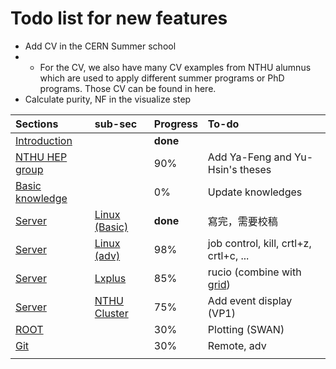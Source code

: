# Todo list for new features

* Add CV in the CERN Summer school
* * For the CV, we also have many CV examples from NTHU alumnus which are used to apply different summer programs or PhD programs. Those CV can be found in here.
* Calculate purity, NF in the visualize step

| Sections | sub-sec | Progress | To-do |
| :--- | :--- | :--- | :--- |
| [Introduction](./) |  | **done** |  |
| [NTHU HEP group](intro.md) |  | 90% | Add Ya-Feng and Yu-Hsin's theses |
| [Basic knowledge ](basic_knowledge/) |  | 0% | Update knowledges |
| [Server](connect_to_the_server/) | [Linux \(Basic\)](connect_to_the_server/linux_basic.md) | **done** | 寫完，需要校稿 |
| [Server](connect_to_the_server/) | [Linux \(adv\)](connect_to_the_server/linux-advanced.md) | 98% | job control, kill, crtl+z, crtl+c, ... |
| [Server](connect_to_the_server/) | [Lxplus](connect_to_the_server/lxplus.md) | 85% | rucio \(combine with [grid](connect_to_the_server/grid.md)\) |
| [Server](connect_to_the_server/) | [NTHU Cluster]() | 75% | Add event display \(VP1\)  |
| [ROOT](root/) |  | 30% | Plotting \(SWAN\) |
| [Git](git/git.md) |  | 30% | Remote, adv |
|  |  |  |  |

